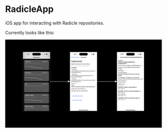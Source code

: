 # RadicleApp
iOS app for interacting with Radicle repositories.

Currently looks like this:

![](./resources/image.png)
